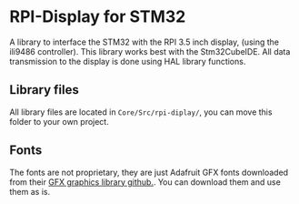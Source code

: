 # RPI-Display for STM32
A library to interface the STM32 with the RPI 3.5 inch display, (using the ili9486 controller).
This library works best with the Stm32CubeIDE. All data transmission to the display is done using HAL library functions.

## Library files
All library files are located in `Core/Src/rpi-diplay/`, you can move this folder to your own project.

## Fonts
The fonts are not proprietary, they are just Adafruit GFX fonts downloaded from their [GFX graphics library github.](https://github.com/adafruit/Adafruit-GFX-Library/tree/master/Fonts).
You can download them and use them as is.
